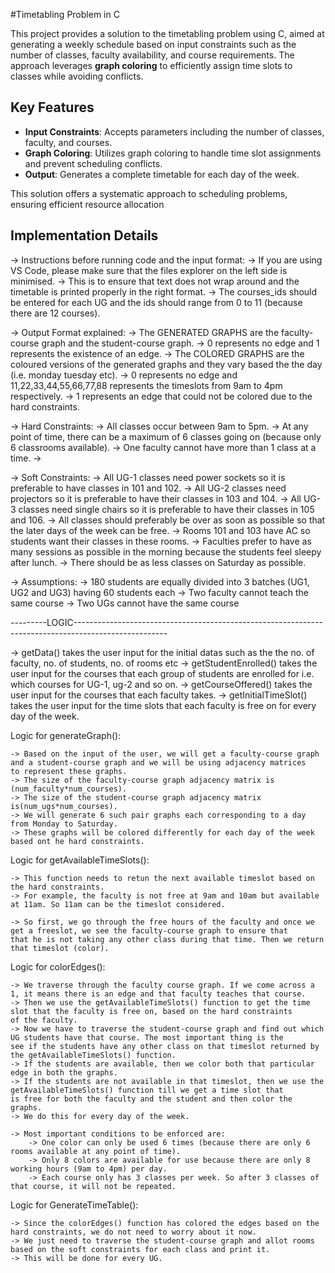 #Timetabling Problem in C

This project provides a solution to the timetabling problem using C, aimed at generating a weekly schedule based on input constraints such as the number of classes, faculty availability, and course requirements. The approach leverages **graph coloring** to efficiently assign time slots to classes while avoiding conflicts.

## Key Features
- **Input Constraints**: Accepts parameters including the number of classes, faculty, and courses.
- **Graph Coloring**: Utilizes graph coloring to handle time slot assignments and prevent scheduling conflicts.
- **Output**: Generates a complete timetable for each day of the week.

This solution offers a systematic approach to scheduling problems, ensuring efficient resource allocation


## Implementation Details
-> Instructions before running code and the input format:
    -> If you are using VS Code, please make sure that the files explorer on the left side is minimised.
    -> This is to ensure that text does not wrap around and the timetable is printed properly in the right format.
    -> The courses_ids should be entered for each UG and the ids should range from 0 to 11 (because there are 12 courses).

-> Output Format explained:
    -> The GENERATED GRAPHS are the faculty-course graph and the student-course graph.
    -> 0 represents no edge and 1 represents the existence of an edge.
    -> The COLORED GRAPHS are the coloured versions of the generated graphs and they vary based the the day (i.e. monday tuesday etc).
    -> 0 represents no edge and 11,22,33,44,55,66,77,88 represents the timeslots from 9am to 4pm respectively.
    -> 1 represents an edge that could not be colored due to the hard constraints.


-> Hard Constraints:
    -> All classes occur between 9am to 5pm.
    -> At any point of time, there can be a maximum of 6 classes going on (because only 6 classrooms available).
    -> One faculty cannot have more than 1 class at a time.
    -> 

-> Soft Constraints:
    -> All UG-1 classes need power sockets so it is preferable to have classes in 101 and 102.
    -> All UG-2 classes need projectors so it is preferable to have their classes in 103 and 104.
    -> All UG-3 classes need single chairs so it is preferable to have their classes in 105 and 106.
    -> All classes should preferably be over as soon as possible so that the later days of the week can be free.
    -> Rooms 101 and 103 have AC so students want their classes in these rooms.
    -> Faculties prefer to have as many sessions as possible in the morning because the students feel sleepy after lunch.
    -> There should be as less classes on Saturday as possible.


-> Assumptions:
    -> 180 students are equally divided into 3 batches (UG1, UG2 and UG3) having 60 students each
    -> Two faculty cannot teach the same course
    -> Two UGs cannot have the same course


---------LOGIC-----------------------------------------------------------------------------------------------------

-> getData() takes the user input for the initial datas such as the the no. of faculty, no. of students, no. of rooms etc
-> getStudentEnrolled() takes the user input for the courses that each group of students are enrolled for i.e. which courses for UG-1, ug-2 and so on.
-> getCourseOffered() takes the user input for the courses that each faculty takes.
-> getInitialTimeSlot() takes the user input for the time slots that each faculty is free on for every day of the week.

Logic for generateGraph():

    -> Based on the input of the user, we will get a faculty-course graph and a student-course graph and we will be using adjacency matrices 
    to represent these graphs.
    -> The size of the faculty-course graph adjacency matrix is (num_faculty*num_courses).
    -> The size of the student-course graph adjacency matrix is(num_ugs*num_courses).
    -> We will generate 6 such pair graphs each corresponding to a day from Monday to Saturday.
    -> These graphs will be colored differently for each day of the week based ont he hard constraints.

Logic for getAvailableTimeSlots():

    -> This function needs to retun the next available timeslot based on the hard constraints.
    -> For example, the faculty is not free at 9am and 10am but available at 11am. So 11am can be the timeslot considered.

    -> So first, we go through the free hours of the faculty and once we get a freeslot, we see the faculty-course graph to ensure that
    that he is not taking any other class during that time. Then we return that timeslot (color).

Logic for colorEdges():

    -> We traverse through the faculty course graph. If we come across a 1, it means there is an edge and that faculty teaches that course.
    -> Then we use the getAvailableTimeSlots() function to get the time slot that the faculty is free on, based on the hard constraints
    of the faculty.
    -> Now we have to traverse the student-course graph and find out which UG students have that course. The most important thing is the
    see if the students have any other class on that timeslot returned by the getAvailableTimeSlots() function.
    -> If the students are available, then we color both that particular edge in both the graphs.
    -> If the students are not available in that timeslot, then we use the getAvailableTimeSlots() function till we get a time slot that
    is free for both the faculty and the student and then color the graphs.
    -> We do this for every day of the week.

    -> Most important conditions to be enforced are:
        -> One color can only be used 6 times (because there are only 6 rooms available at any point of time).
        -> Only 8 colors are available for use because there are only 8 working hours (9am to 4pm) per day.
        -> Each course only has 3 classes per week. So after 3 classes of that course, it will not be repeated.


Logic for GenerateTimeTable():

    -> Since the colorEdges() function has colored the edges based on the hard constraints, we do not need to worry about it now.
    -> We just need to traverse the student-course graph and allot rooms based on the soft constraints for each class and print it.
    -> This will be done for every UG.  
